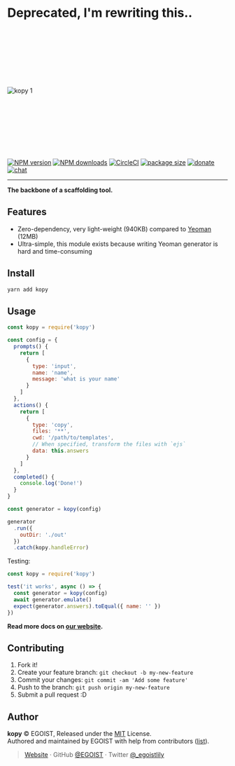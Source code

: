 # Deprecated, I'm rewriting this..



<br><br><br><br><br><br><br>

![kopy 1](https://user-images.githubusercontent.com/8784712/50736257-172d9100-11f6-11e9-9408-36bbceab2011.png)

<br><br><br><br><br><br><br>

[![NPM version](https://badgen.net/npm/v/kopy)](https://npmjs.com/package/kopy) [![NPM downloads](https://badgen.net/npm/dm/kopy)](https://npmjs.com/package/kopy) [![CircleCI](https://badgen.net/circleci/github/saojs/kopy/master)](https://circleci.com/gh/saojs/kopy/tree/master) [![package size](https://badgen.net/packagephobia/install/kopy)](https://packagephobia.now.sh/result?p=kopy) [![donate](https://badgen.net/badge/support%20me/donate/ff69b4)](https://patreon.com/egoist) [![chat](https://badgen.net/badge/chat%20on/discord/7289DA)](https://chat.egoist.moe)

---

**The backbone of a scaffolding tool.**

## Features

- Zero-dependency, very light-weight (940KB) compared to [Yeoman](https://packagephobia.now.sh/result?p=yeoman-generator) (12MB)
- Ultra-simple, this module exists because writing Yeoman generator is hard and time-consuming

## Install

```bash
yarn add kopy
```

## Usage

```js
const kopy = require('kopy')

const config = {
  prompts() {
    return [
      {
        type: 'input',
        name: 'name',
        message: 'what is your name'
      }
    ]
  },
  actions() {
    return [
      {
        type: 'copy',
        files: '**',
        cwd: '/path/to/templates',
        // When specified, transform the files with `ejs`
        data: this.answers
      }
    ]
  },
  completed() {
    console.log('Done!')
  }
}

const generator = kopy(config)

generator
  .run({
    outDir: './out'
  })
  .catch(kopy.handleError)
```

Testing:

```js
const kopy = require('kopy')

test('it works', async () => {
  const generator = kopy(config)
  await generator.emulate()
  expect(generator.answers).toEqual({ name: '' })
})
```

**Read more docs on [our website](https://kopy.saojs.org).**

## Contributing

1. Fork it!
2. Create your feature branch: `git checkout -b my-new-feature`
3. Commit your changes: `git commit -am 'Add some feature'`
4. Push to the branch: `git push origin my-new-feature`
5. Submit a pull request :D

## Author

**kopy** © EGOIST, Released under the [MIT](./LICENSE) License.<br>
Authored and maintained by EGOIST with help from contributors ([list](https://github.com/saojs/kopy/contributors)).

> [Website](https://egoist.sh) · GitHub [@EGOIST](https://github.com/egoist) · Twitter [@\_egoistlily](https://twitter.com/_egoistlily)

